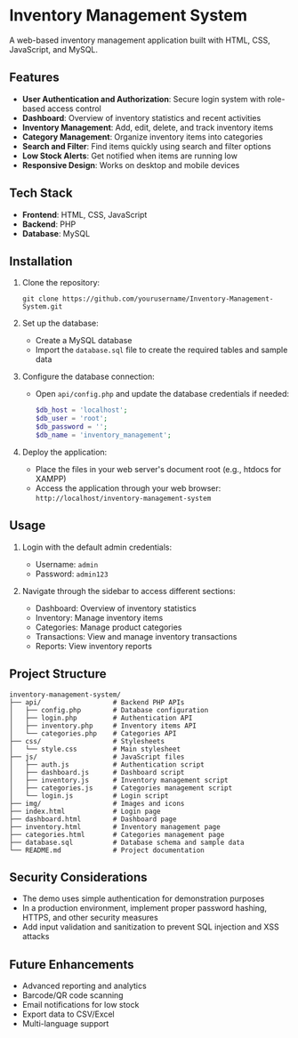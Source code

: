 # Inventory Management System

A web-based inventory management application built with HTML, CSS, JavaScript, and MySQL.

## Features

- **User Authentication and Authorization**: Secure login system with role-based access control
- **Dashboard**: Overview of inventory statistics and recent activities
- **Inventory Management**: Add, edit, delete, and track inventory items
- **Category Management**: Organize inventory items into categories
- **Search and Filter**: Find items quickly using search and filter options
- **Low Stock Alerts**: Get notified when items are running low
- **Responsive Design**: Works on desktop and mobile devices

## Tech Stack

- **Frontend**: HTML, CSS, JavaScript
- **Backend**: PHP
- **Database**: MySQL

## Installation

1. Clone the repository:

   ```
   git clone https://github.com/yourusername/Inventory-Management-System.git
   ```

2. Set up the database:

   - Create a MySQL database
   - Import the `database.sql` file to create the required tables and sample data

3. Configure the database connection:

   - Open `api/config.php` and update the database credentials if needed:
     ```php
     $db_host = 'localhost';
     $db_user = 'root';
     $db_password = '';
     $db_name = 'inventory_management';
     ```

4. Deploy the application:
   - Place the files in your web server's document root (e.g., htdocs for XAMPP)
   - Access the application through your web browser: `http://localhost/inventory-management-system`

## Usage

1. Login with the default admin credentials:

   - Username: `admin`
   - Password: `admin123`

2. Navigate through the sidebar to access different sections:
   - Dashboard: Overview of inventory statistics
   - Inventory: Manage inventory items
   - Categories: Manage product categories
   - Transactions: View and manage inventory transactions
   - Reports: View inventory reports

## Project Structure

```
inventory-management-system/
├── api/                  # Backend PHP APIs
│   ├── config.php        # Database configuration
│   ├── login.php         # Authentication API
│   ├── inventory.php     # Inventory items API
│   └── categories.php    # Categories API
├── css/                  # Stylesheets
│   └── style.css         # Main stylesheet
├── js/                   # JavaScript files
│   ├── auth.js           # Authentication script
│   ├── dashboard.js      # Dashboard script
│   ├── inventory.js      # Inventory management script
│   ├── categories.js     # Categories management script
│   └── login.js          # Login script
├── img/                  # Images and icons
├── index.html            # Login page
├── dashboard.html        # Dashboard page
├── inventory.html        # Inventory management page
├── categories.html       # Categories management page
├── database.sql          # Database schema and sample data
└── README.md             # Project documentation
```

## Security Considerations

- The demo uses simple authentication for demonstration purposes
- In a production environment, implement proper password hashing, HTTPS, and other security measures
- Add input validation and sanitization to prevent SQL injection and XSS attacks

## Future Enhancements

- Advanced reporting and analytics
- Barcode/QR code scanning
- Email notifications for low stock
- Export data to CSV/Excel
- Multi-language support
